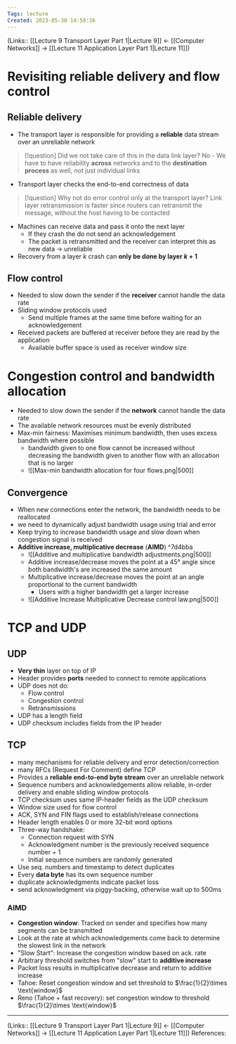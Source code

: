 ```yaml
---
Tags: lecture
Created: 2023-05-30 14:59:16
---
```

(Links:: [[Lecture 9 Transport Layer Part 1|Lecture 9]] <- [[Computer Networks]] -> [[Lecture 11 Application Layer Part 1|Lecture 11]])
# Revisiting reliable delivery and flow control
## Reliable delivery
- The transport layer is responsible for providing a **reliable** data stream over an unreliable network

> [!question] Did we not take care of this in the data link layer?
> No - We have to have reliability **across** networks and to the **destination process** as well, not just individual links
- Transport layer checks the end-to-end correctness of data

> [!question] Why not do error control only at the transport layer?
> Link layer retransmission is faster since routers can retransmit the message, without the host having to be contacted 

- Machines can receive data and pass it onto the next layer
	- If they crash the do not send an acknowledgement
	- The packet is retransmitted and the receiver can interpret this as new data -> unreliable 
- Recovery from a layer $k$ crash can **only be done by layer $k+1$**
## Flow control
- Needed to slow down the sender if the **receiver** cannot handle the data rate
- Sliding window protocols used 
	- Send multiple frames at the same time before waiting for an acknowledgement
- Received packets are buffered at receiver before they are read by the application
	- Available buffer space is used as receiver window size
# Congestion control and bandwidth allocation
- Needed to slow down the sender if the **network** cannot handle the data rate
- The available network resources must be evenly distributed 
- Max-min fairness: Maximises minimum bandwidth, then uses excess bandwidth where possible
	- bandwidth given to one flow cannot be increased without decreasing the bandwidth given to another flow with an allocation that is no larger
	- ![[Max-min bandwidth allocation for four flows.png|500]]
## Convergence
- When new connections enter the network, the bandwidth needs to be reallocated
- we need to dynamically adjust bandwidth usage using trial and error
- Keep trying to increase bandwidth usage and slow down when congestion signal is received
- **Additive increase, multiplicative decrease** (**AIMD**) ^7d4bba
	- ![[Additive and multiplicative bandwidth adjustments.png|500]]
	- Additive increase/decrease moves the point at a 45° angle since both bandwidth's are increased the same amount
	- Multiplicative increase/decrease moves the point at an angle proportional to the current bandwidth
		- Users with a higher bandwidth get a larger increase
	- ![[Additive Increase Multiplicative Decrease control law.png|500]]
# TCP and UDP
## UDP
- **Very thin** layer on top of IP
- Header provides **ports** needed to connect to remote applications
- UDP does not do:
	- Flow control
	- Congestion control
	- Retransmissions
- UDP has a length field
- UDP checksum includes fields from the IP header
## TCP
- many mechanisms for reliable delivery and error detection/correction
- many RFCs (Request For Comment) define TCP
- Provides a **reliable end-to-end byte stream** over an unreliable network
- Sequence numbers and acknowledgements allow reliable, in-order delivery and enable sliding window protocols
- TCP checksum uses same IP-header fields as the UDP checksum
- Window size used for flow control
- ACK, SYN and FIN flags used to establish/release connections
- Header length enables 0 or more 32-bit word options
- Three-way handshake: 
	- Connection request with SYN
	- Acknowledgment number is the previously received sequence number + 1
	- Initial sequence numbers are randomly generated
- Use seq. numbers and timestamp to detect duplicates
- Every **data byte** has its own sequence number
- duplicate acknowledgments indicate packet loss
- send acknowledgment via piggy-backing, otherwise wait up to 500ms
### AIMD
- **Congestion window**: Tracked on sender and specifies how many segments can be transmitted
- Look at the rate at which acknowledgements come back to determine the slowest link in the network
- "Slow Start": Increase the congestion window based on ack. rate
- Arbitrary threshold switches from "slow" start to **additive increase**
- Packet loss results in multiplicative decrease and return to additive increase
- Tahoe: Reset congestion window and set threshold to $\frac{1}{2}\times \text{window}$
- Reno (Tahoe + fast recovery): set congestion window to threshold $\frac{1}{2}\times \text{window}$

---
(Links:: [[Lecture 9 Transport Layer Part 1|Lecture 9]] <- [[Computer Networks]] -> [[Lecture 11 Application Layer Part 1|Lecture 11]])
References: